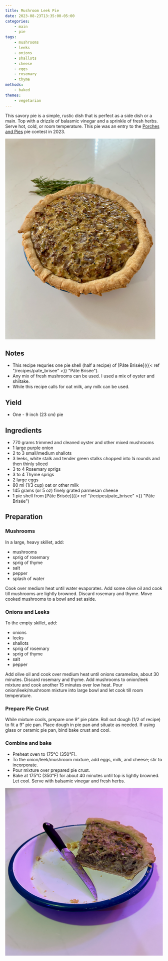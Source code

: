```yaml
---
title: Mushroom Leek Pie
date: 2023-08-23T13:35:00-05:00
categories: 
    - main
    - pie
tags:
    - mushrooms
    - leeks
    - onions
    - shallots
    - cheese
    - eggs
    - rosemary
    - thyme
methods:
    - baked
themes:
    - vegetarian
---
```


This savory pie is a simple, rustic dish that is perfect as a side dish or a main. Top with a drizzle of balasmic vinegar and a sprinkle of fresh herbs. Serve hot, cold, or room temperature. This pie was an entry to the [Porches and Pies](https://www.porchesandpies.com/) pie contest in 2023.

![Pie](img/full_pie.png "Photo of full pie with rosemary garnish")

## Notes
- This recipe requries one pie shell (half a recipe) of [Pâte Brisée]({{< ref "/recipes/pate_brisee" >}} "Pâte Brisée").
- Any mix of fresh mushrooms can be used. I used a mix of oyster and shiitake.
- While this recipe calls for oat milk, any milk can be used.

## Yield
- One - 9 inch (23 cm) pie

## Ingredients
- 770 grams trimmed and cleaned oyster and other mixed mushrooms
- 1 large purple onion
- 2 to 3 small/medium shallots 
- 3 leeks, white stalk and tender green stalks chopped into ¼ rounds and then thinly sliced
- 3 to 4 Rosemary sprigs
- 3 to 4 Thyme sprigs
- 2 large eggs
- 80 ml (1/3 cup) oat or other milk
- 145 grams (or 5 oz) finely grated parmesan cheese
- 1 pie shell from [Pâte Brisée]({{< ref "/recipes/pate_brisee" >}} "Pâte Brisée")


## Preparation
### Mushrooms
In a large, heavy skillet, add: 
- mushrooms
- sprig of rosemary
- sprig of thyme
- salt
- pepper
- splash of water

Cook over medium heat until water evaporates. Add some olive oil and cook till mushrooms are lightly browned. Discard rosemary and thyme. Move cooked mushrooms to a bowl and set aside.

### Onions and Leeks
To the empty skillet, add: 
- onions
- leeks
- shallots
- sprig of rosemary
- sprig of thyme
- salt
- pepper

Add olive oil and cook over medium heat until onions caramelize, about 30 minutes. Discard rosemary and thyme. Add mushrooms to onion/leek mixture and cook another 15 minutes over low heat. Pour onion/leek/mushroom mixture into large bowl and let cook till room temperature. 

### Prepare Pie Crust
While mixture cools, prepare one 9” pie plate. Roll out dough (1/2 of recipe) to fit a 9” pie pan. Place dough in pie pan and situate as needed. If using glass or ceramic pie pan, bind bake crust and cool.

### Combine and bake
- Preheat oven to 175℃ (350℉).
- To the onion/leek/mushroom mixture, add eggs, milk, and cheese; stir to incorporate. 
- Pour mixture over prepared pie crust.
- Bake at 175℃ (350℉) for about 40 minutes until top is lightly browned. Let cool. Serve with balsamic vinegar and fresh herbs.

![Pie](img/quarter_pie.png "Photo of quarter pie with knife")
